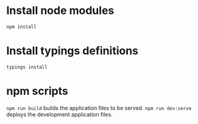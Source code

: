 # Install node modules
`npm install`

# Install typings definitions
`typings install`

# npm scripts
`npm run build` builds the application files to be served.
`npm run dev:serve` deploys the development application files.
